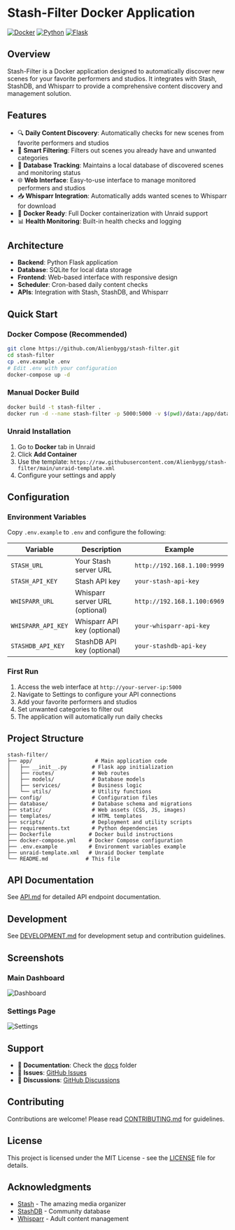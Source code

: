 # Stash-Filter Docker Application

[![Docker](https://img.shields.io/badge/docker-%230db7ed.svg?style=for-the-badge&logo=docker&logoColor=white)](https://hub.docker.com)
[![Python](https://img.shields.io/badge/python-3670A0?style=for-the-badge&logo=python&logoColor=ffdd54)](https://python.org)
[![Flask](https://img.shields.io/badge/flask-%23000.svg?style=for-the-badge&logo=flask&logoColor=white)](https://flask.palletsprojects.com)

## Overview
Stash-Filter is a Docker application designed to automatically discover new scenes for your favorite performers and studios. It integrates with Stash, StashDB, and Whisparr to provide a comprehensive content discovery and management solution.

## Features
- 🔍 **Daily Content Discovery**: Automatically checks for new scenes from favorite performers and studios
- 🎯 **Smart Filtering**: Filters out scenes you already have and unwanted categories
- 💾 **Database Tracking**: Maintains a local database of discovered scenes and monitoring status
- 🌐 **Web Interface**: Easy-to-use interface to manage monitored performers and studios
- 📥 **Whisparr Integration**: Automatically adds wanted scenes to Whisparr for download
- 🐳 **Docker Ready**: Full Docker containerization with Unraid support
- 📊 **Health Monitoring**: Built-in health checks and logging

## Architecture
- **Backend**: Python Flask application
- **Database**: SQLite for local data storage
- **Frontend**: Web-based interface with responsive design
- **Scheduler**: Cron-based daily content checks
- **APIs**: Integration with Stash, StashDB, and Whisparr

## Quick Start

### Docker Compose (Recommended)
```bash
git clone https://github.com/Alienbygg/stash-filter.git
cd stash-filter
cp .env.example .env
# Edit .env with your configuration
docker-compose up -d
```

### Manual Docker Build
```bash
docker build -t stash-filter .
docker run -d --name stash-filter -p 5000:5000 -v $(pwd)/data:/app/data stash-filter
```

### Unraid Installation
1. Go to **Docker** tab in Unraid
2. Click **Add Container**
3. Use the template: `https://raw.githubusercontent.com/Alienbygg/stash-filter/main/unraid-template.xml`
4. Configure your settings and apply

## Configuration

### Environment Variables
Copy `.env.example` to `.env` and configure the following:

| Variable | Description | Example |
|----------|-------------|---------|
| `STASH_URL` | Your Stash server URL | `http://192.168.1.100:9999` |
| `STASH_API_KEY` | Stash API key | `your-stash-api-key` |
| `WHISPARR_URL` | Whisparr server URL (optional) | `http://192.168.1.100:6969` |
| `WHISPARR_API_KEY` | Whisparr API key (optional) | `your-whisparr-api-key` |
| `STASHDB_API_KEY` | StashDB API key (optional) | `your-stashdb-api-key` |

### First Run
1. Access the web interface at `http://your-server-ip:5000`
2. Navigate to Settings to configure your API connections
3. Add your favorite performers and studios
4. Set unwanted categories to filter out
5. The application will automatically run daily checks

## Project Structure
```
stash-filter/
├── app/                    # Main application code
│   ├── __init__.py        # Flask app initialization
│   ├── routes/            # Web routes
│   ├── models/            # Database models
│   ├── services/          # Business logic
│   └── utils/             # Utility functions
├── config/                # Configuration files
├── database/              # Database schema and migrations
├── static/                # Web assets (CSS, JS, images)
├── templates/             # HTML templates
├── scripts/               # Deployment and utility scripts
├── requirements.txt       # Python dependencies
├── Dockerfile            # Docker build instructions
├── docker-compose.yml    # Docker Compose configuration
├── .env.example          # Environment variables example
├── unraid-template.xml   # Unraid Docker template
└── README.md            # This file
```

## API Documentation
See [API.md](API.md) for detailed API endpoint documentation.

## Development
See [DEVELOPMENT.md](DEVELOPMENT.md) for development setup and contribution guidelines.

## Screenshots

### Main Dashboard
![Dashboard](screenshots/dashboard.png)

### Settings Page
![Settings](screenshots/settings.png)

## Support

- 📖 **Documentation**: Check the [docs](docs/) folder
- 🐛 **Issues**: [GitHub Issues](https://github.com/Alienbygg/stash-filter/issues)
- 💬 **Discussions**: [GitHub Discussions](https://github.com/Alienbygg/stash-filter/discussions)

## Contributing
Contributions are welcome! Please read [CONTRIBUTING.md](CONTRIBUTING.md) for guidelines.

## License
This project is licensed under the MIT License - see the [LICENSE](LICENSE) file for details.

## Acknowledgments
- [Stash](https://github.com/stashapp/stash) - The amazing media organizer
- [StashDB](https://stashdb.org) - Community database
- [Whisparr](https://github.com/Whisparr/Whisparr) - Adult content management
